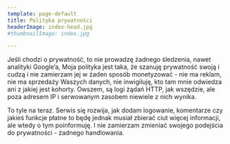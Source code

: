 ```yaml
---
template: page-default
title: Polityka prywatności
headerImage: index-head.jpg
#thumbnailImage: index.jpg

---
```

Jeśli chodzi o prywatność, to nie prowadzę żadnego śledzenia, nawet analityki Google’a, Moja polityka jest taka, że szanuję prywatność swoją i cudzą i nie zamierzam jej w żaden sposób monetyzować - nie ma reklam, nie ma sprzedaży Waszych danych, nie inwigiluję, kto tam mnie odwiedza ani z jakiej jest kohorty. Owszem, są logi żądań HTTP, jak wszędzie, ale poza adresem IP i serwowanym zasobem niewiele z nich wynika. 

To tyle na teraz. Serwis się rozwija, jak dodam logowanie, komentarze czy jakieś funkcje płatne to będę jednak musiał zbierać ciut więcej informacji, ale wtedy o tym poinformuję. I nie zamierzam zmieniać swojego podejścia do prywatności - żadnego handlowania.
